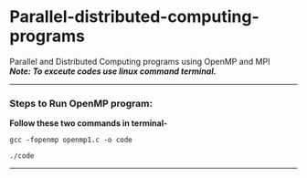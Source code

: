 # Parallel-distributed-computing-programs
Parallel and Distributed Computing programs using OpenMP and MPI </br> 
***Note: To exceute codes use linux command terminal.***

---
### Steps to Run OpenMP program:</br>
**Follow these two commands in terminal-** 
```
gcc -fopenmp openmp1.c -o code 
```
```
./code
```
---
